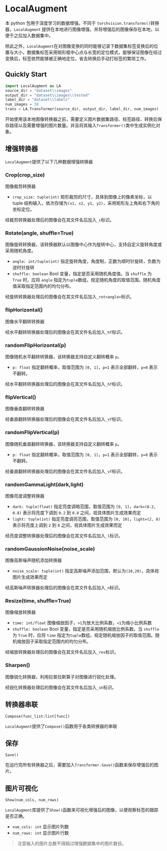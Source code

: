 # LocalAugment

本 python 包用于深度学习的数据增强。不同于 `torchvision.transforms()`转换器，`LocalAugment` 提供在本地进行图像增强，并将增强后的图像保存在本地，以便于之后加入数据集中。

除此之外，`LocalAugment`在对图像变换的同时能够记录下数据集标签变换后的位置与大小，数据集标签采用矩形框中心点与长宽的定位模式，能够保证图像在经过变换后，标签依然能够被正确地定位，省去转换后手动打标签的繁琐工作。

## Quickly Start

```python
import LocalAugment as LA
source_dir = "dataset\\images"
output_dir = "dataset\\images\\tested"
label_dir = "dataset\\labels"
num_images = 30
trans = LA.Transformer(source_dir, output_dir, label_dir, num_images)
```

开始使用该本地图像转换器之前，需要定义图片数据集路径、标签路径、转换后保存路径以及需要增强的图片数量。并且将其输入`Transformer()`类中生成实例化对象。

## 增强转换器

`LocalAugment`提供了以下几种数据增强转换器

### Crop(crop_size)

图像裁剪转换器

- `crop_size: tuple(int)` 矩形裁剪的尺寸，具体到图像上的像素坐标，以 tuple 结构输入，依次存储为`(x1, x2, y1, y2)`，采用矩形左上角和右下角的坐标定位。

经裁剪转换器处理后的图像会在其文件名后加入`_c`标识。


### Rotate(angle, shuffle=True)

图像旋转转换器，该转换器默认以图像中心作为旋转中心，支持自定义旋转角度或采用随机角度。

- `angle: int/tuple(int)` 指定旋转角度，角度制，正数为顺时针旋转，负数为逆时针旋转
- `shuffle: boolean` Bool 变量，指定是否采用随机角度值。当 `shuffle` 为 `True` 时，应将 `angle` 指定为`tuple`数组，规定随机角度的取值范围。随机角度值采取指定范围内的均匀分布。

经旋转转换器处理后的图像会在其文件名后加入`_rot<angle>`标识。

### flipHorizontal()

图像水平翻转转换器

经水平翻转转换器处理后的图像会在其文件名后加入`_hf`标识。

### randomFlipHorizontal(p)

图像随机水平翻转转换器，该转换器支持自定义翻转概率 `p`。

- `p: float` 指定翻转概率，取值范围为 `[0, 1]`，`p=1` 表示全部翻转，`p=0` 表示不翻转。

经水平翻转转换器处理后的图像会在其文件名后加入`_hf`标识。

### flipVertical()

图像垂直翻转转换器

经垂直翻转转换器处理后的图像会在其文件名后加入`_vf`标识。

### randomFlipVertical(p)

图像随机垂直翻转转换器，该转换器支持自定义翻转概率 `p`。

- `p: float` 指定翻转概率，取值范围为 `[0, 1]`，`p=1` 表示全部翻转，`p=0` 表示不翻转。

经垂直翻转转换器处理后的图像会在其文件名后加入`_vf`标识。

### randomGammaLight(dark,light)

图像亮度调整转换器

- `dark: tuple(float)` 指定亮度调暗范围，取值范围为 `[0, 1]`，`dark=(0.2, 0.8)` 表示将亮度下调到 `0.2` 到 `0.8` 之间，视具体图片生成效果而定
- `light: tuple(int)` 指定亮度调亮范围，取值范围为 `[0, 10]`，`light=(2, 8)` 表示将亮度上调到 `2` 到 `8` 之间，视具体图片生成效果而定

经亮度调整转换器处理后的图像会在其文件名后加入`_l`标识。

### randomGaussionNoise(noise_scale)

图像高斯噪声随机添加转换器

- `noise_scale: tuple(int)` 指定高斯噪声添加范围，默认为`(10,20)`，具体视图片生成效果而定

经高斯噪声转换器处理后的图像会在其文件名后加入`_n`标识。

### Resize(time, shuffle=True)

图像缩放转换器

- `time: int/float` 图像缩放因子，`>1`为放大比例系数，`<1`为缩小比例系数
- `shuffle: boolean` Bool 变量，指定是否采用随机缩放比例系数。当 `shuffle` 为 `True` 时，应将 `time` 指定为`tuple`数组，规定随机缩放因子的取值范围。随机缩放因子采取指定范围内的均匀分布。

经缩放转换器处理后的图像会在其文件名后加入`_res`标识。

### Sharpen()

图像锐化转换器，利用拉普拉斯算子对图像进行锐化处理。

经锐化转换器处理后的图像会在其文件名后加入`_sh`标识。

## 转换器串联

`Compose(func_list:list[func])`

`LocalAugment`提供了`Compose()`函数用于各类转换器的串联

## 保存

`Save()`

在运行完所有转换器之后，需要加入`Transformer.Save()`函数来保存增强后的图片。

## 图片可视化

`Show(num_cols, num_rows)`

`LocalAugment`库提供了`Show()`函数来可视化增强后的图像，以便观察标签的跟踪是否正确。

- `num_cols: int` 显示图片列数
- `num_rows: int` 显示图片行数

> 注意输入的图片总数不得超过增强数据集中的图片数目。